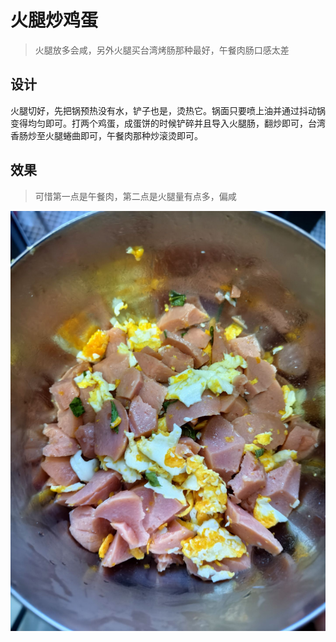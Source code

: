 # 火腿炒鸡蛋

> 火腿放多会咸，另外火腿买台湾烤肠那种最好，午餐肉肠口感太差

## 设计

火腿切好，先把锅预热没有水，铲子也是，烫热它。锅面只要喷上油并通过抖动锅变得均匀即可。打两个鸡蛋，成蛋饼的时候铲碎并且导入火腿肠，翻炒即可，台湾香肠炒至火腿蜷曲即可，午餐肉那种炒滚烫即可。

## 效果
> 可惜第一点是午餐肉，第二点是火腿量有点多，偏咸

![4](src/4.jpg)